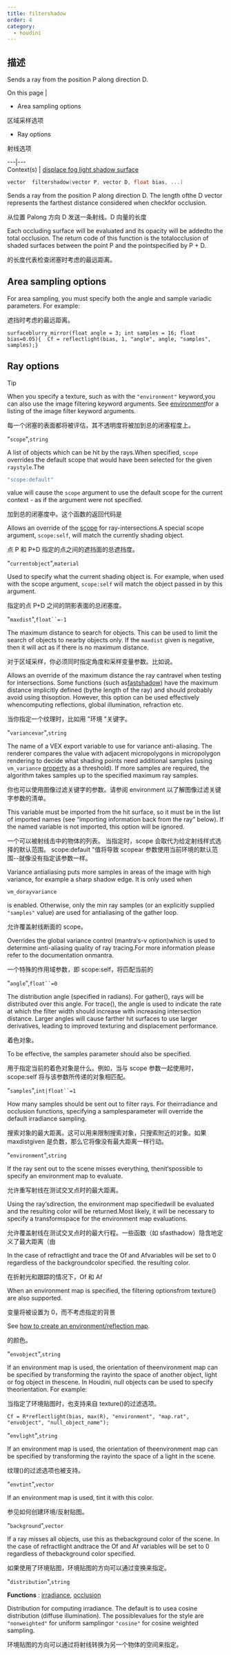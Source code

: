 ```yaml
---
title: filtershadow
order: 4
category:
  - houdini
---
```

    
## 描述

Sends a ray from the position P along direction D.

On this page |

- Area sampling options

区域采样选项

- Ray options

射线选项

---|---  
Context(s) | [displace](../contexts/displace.html)[
fog](../contexts/fog.html)[ light](../contexts/light.html)[
shadow](../contexts/shadow.html)[ surface](../contexts/surface.html)

```c
vector  filtershadow(vector P, vector D, float bias, ...)
```

Sends a ray from the position P along direction D. The length ofthe D vector
represents the farthest distance considered when checkfor occlusion.

从位置 Palong 方向 D 发送一条射线。D 向量的长度

Each occluding surface will be evaluated and its opacity will be addedto the
total occlusion. The return code of this function is the totalocclusion of
shaded surfaces between the point P and the pointspecified by P \+ D.

的长度代表检查闭塞时考虑的最远距离。

## Area sampling options

For area sampling, you must specify both the angle and sample variadic
parameters. For example:

遮挡时考虑的最远距离。

    surfaceblurry_mirror(float angle = 3; int samples = 16; float bias=0.05){  Cf = reflectlight(bias, 1, "angle", angle, "samples", samples);}

## Ray options

Tip

When you specify a texture, such as with the `"environment"` keyword,you can
also use the image filtering keyword arguments. See
[environment](environment.html "Returns the color of the environment
texture.")for a listing of the image filter keyword arguments.

每一个闭塞的表面都将被评估，其不透明度将被加到总的闭塞程度上。

"`scope`",`string`

A list of objects which can be hit by the rays.When specified, `scope`
overrides the default scope that would have been selected for the given
`raystyle`.The

```c
"scope:default"
```

value will cause the `scope` argument to use
the default scope for the current context - as if the argument were not
specified.

加到总的闭塞度中。这个函数的返回代码是

Allows an override of the [scope](../contexts/shading_contexts.html#scope) for
ray-intersections.A special scope argument, `scope:self`, will match the
currently shading object.

点 P 和 P+D 指定的点之间的遮挡面的总遮挡度。

"`currentobject`",`material`

Used to specify what the current shading object is. For example, when used
with the scope argument, `scope:self` will match the object passed in by this
argument.

指定的点 P+D 之间的阴影表面的总闭塞度。

"`maxdist`",` float``=-1 `

The maximum distance to search for objects. This can be used to limit the
search of objects to nearby objects only. If the `maxdist` given is negative,
then it will act as if there is no maximum distance.

对于区域采样，你必须同时指定角度和采样变量参数。比如说。

Allows an override of the maximum distance the ray cantravel when testing for
intersections. Some functions (such as[fastshadow](fastshadow.html "Sends a
ray from the position P along the direction specified by thedirection D."))
have the maximum distance implicitly defined (bythe length of the ray) and
should probably avoid using thisoption. However, this option can be used
effectively whencomputing reflections, global illumination, refraction etc.

当你指定一个纹理时，比如用 "环境 "关键字。

"`variancevar`",`string`

The name of a VEX export variable to use for variance anti-aliasing. The
renderer compares the value with adjacent micropolygons in micropolygon
rendering to decide what shading points need additional samples (using
`vm_variance` [property](../../props/index.html "Properties let you set up
flexible and powerful hierarchies of rendering, shading, lighting, and camera
parameters.") as a threshold). If more samples are required, the algorithm
takes samples up to the specified maximum ray samples.

你也可以使用图像过滤关键字的参数。请参阅 environment 以了解图像过滤关键字参数的清单。

This variable must be imported from the hit surface, so it must be in the list
of imported names (see “importing information back from the ray” below). If
the named variable is not imported, this option will be ignored.

一个可以被射线击中的物体的列表。 当指定时，scope 会取代为给定射线样式选择的默认范围。 scope:default
"值将导致 scopear 参数使用当前环境的默认范围--就像没有指定该参数一样。

Variance antialiasing puts more samples in areas of the image with high
variance, for example a sharp shadow edge. It is only used when

```c
vm_dorayvariance
```

is enabled. Otherwise, only the min ray samples (or an
explicitly supplied `"samples"` value) are used for antialiasing of the gather
loop.

允许覆盖射线断面的 scope。

Overrides the global variance control (mantra‘s-v option)which is used to
determine anti-aliasing quality of ray tracing.For more information please
refer to the documentation onmantra.

一个特殊的作用域参数，即 scope:self，将匹配当前的

"`angle`",` float``=0 `

The distribution angle (specified in radians). For gather(), rays will be
distributed over this angle. For trace(), the angle is used to indicate the
rate at which the filter width should increase with increasing intersection
distance. Larger angles will cause farther hit surfaces to use larger
derivatives, leading to improved texturing and displacement performance.

着色对象。

To be effective, the samples parameter should also be specified.

用于指定当前的着色对象是什么。例如，当与 scope 参数一起使用时，scope:self 将与该参数所传递的对象相匹配。

"`samples`",` int|float``=1 `

How many samples should be sent out to filter rays. For theirradiance and
occlusion functions, specifying a samplesparameter will override the default
irradiance sampling.

搜索对象的最大距离。这可以用来限制搜索对象，只搜索附近的对象。如果 maxdistgiven 是负数，那么它将像没有最大距离一样行动。

"`environment`",`string`

If the ray sent out to the scene misses everything, thenit‘spossible to
specify an environment map to evaluate.

允许重写射线在测试交叉点时的最大距离。

Using the ray‘sdirection, the environment map specifiedwill be evaluated
and the resulting color will be returned.Most likely, it will be necessary to
specify a transformspace for the environment map evaluations.

允许覆盖射线在测试交叉点时的最大行程。一些函数（如 sfasthadow）隐含地定义了最大距离（由

In the case of refractlight and trace the Of and Afvariables will be set to 0
regardless of the backgroundcolor specified. the resulting color.

在折射光和跟踪的情况下，Of 和 Af

When an environment map is specified, the filtering optionsfrom texture() are
also supported.

变量将被设置为 0，而不考虑指定的背景

See [how to create an environment/reflection map](../../render/envmaps.html).

的颜色。

"`envobject`",`string`

If an environment map is used, the orientation of theenvironment map can be
specified by transforming the rayinto the space of another object, light or
fog object in thescene. In Houdini, null objects can be used to specify
theorientation. For example:

当指定了环境贴图时，也支持来自 texture()的过滤选项。

    Cf = R*reflectlight(bias, max(R), "environment", "map.rat", "envobject", "null_object_name");

"`envlight`",`string`

If an environment map is used, the orientation of theenvironment map can be
specified by transforming the rayinto the space of a light in the scene.

纹理()的过滤选项也被支持。

"`envtint`",`vector`

If an environment map is used, tint it with this color.

参见如何创建环境/反射贴图。

"`background`",`vector`

If a ray misses all objects, use this as thebackground color of the scene. In
the case of refractlight andtrace the Of and Af variables will be set to 0
regardless of thebackground color specified.

如果使用了环境贴图，环境贴图的方向可以通过变换来指定。

"`distribution`",`string`

**Functions** : [irradiance](irradiance.html "Computes irradiance (global
illumination) at the point P with the normal N."), [occlusion](occlusion.html "Computes ambient occlusion.")

Distribution for computing irradiance. The default is to usea cosine
distribution (diffuse illumination). The possiblevalues for the style are
`"nonweighted"` for uniform samplingor `"cosine"` for cosine weighted
sampling.

环境贴图的方向可以通过将射线转换为另一个物体的空间来指定。
